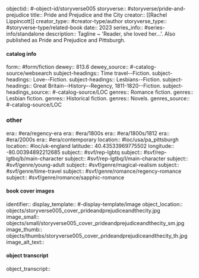
objectid:: #-object-id/storyverse005 
storyverse::  #storyverse/pride-and-prejudice 
title:: Pride and Prejudice and the City
creator:: [[Rachel Lippincott]]
creator_type:: #creator-type/author
storyverse_type:: #storyverse-type/related-book
date:: 2023
series_info:: #series-info/standalone 
description:: Tagline ~ 'Reader, she loved her...'. Also published as Pride and Prejudice and Pittsburgh. 

#### catalog info
form::  #form/fiction 
dewey:: 813.6
dewey_source:: #-catalog-source/websearch 
subject-headings:: Time travel--Fiction.
	subject-headings:: Love--Fiction.
	subject-headings::  Lesbians--Fiction.
	subject-headings:: Great Britain--History--Regency, 1811-1820--Fiction.
subject-headings_source:: #-catalog-source/LOC 
genres:: Romance fiction.
	genres:: Lesbian fiction.
	genres:: Historical fiction.
	genres:: Novels.
genres_source::  #-catalog-source/LOC 

### other 
era:: #era/regency-era 
	era:: #era/1800s 
	era:: #era/1800s/1812
	era:: #era/2000s
	era:: #era/contemporary 
location:: #loc/usa/pa_pittsburgh
	location:: #loc/uk-england 
latitude:: 40.43533969775502
longitude:: -80.00394892212685
subject:: #svf/rep-lgbtq 
	subject:: #svf/rep-lgtbq/b/main-character
	 subject:: #svf/rep-lgtbq/l/main-character
	 subject:: #svf/genre/young-adult
	 subject:: #svf/genre/magical-realism
	 subject:: #svf/genre/time-travel
	 subject:: #svf/genre/romance/regency-romance
	 subject:: #svf/genre/romance/sapphic-romance
	 

#### book cover images
identifier:: 
display_template:: #-display-template/image 
object_location:: objects/storyverse005_cover_prideandprejudiceandthecity.jpg
	 image_small:: objects/small/storyverse005_cover_prideandprejudiceandthecity_sm.jpg
	 image_thumb:: objects/thumbs/storyverse005_cover_prideandprejudiceandthecity_th.jpg
image_alt_text:: 


#### object transcript
object_transcript:: 